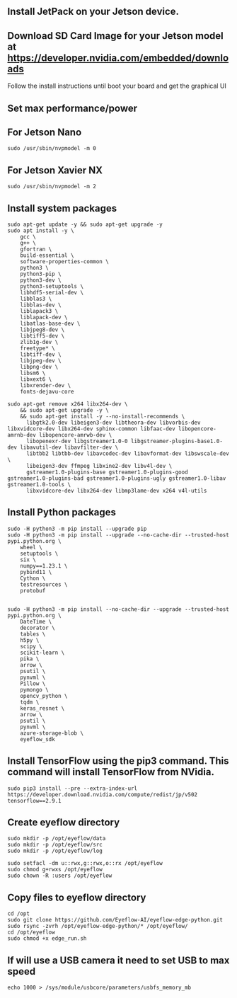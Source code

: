 ## Install JetPack on your Jetson device.
## Download SD Card Image for your Jetson model at https://developer.nvidia.com/embedded/downloads
Follow the install instructions until boot your board and get the graphical UI


## Set max performance/power
## For Jetson Nano
```
sudo /usr/sbin/nvpmodel -m 0
```
## For Jetson Xavier NX
```
sudo /usr/sbin/nvpmodel -m 2
```


## Install system packages
```
sudo apt-get update -y && sudo apt-get upgrade -y
sudo apt install -y \
    gcc \
    g++ \
    gfortran \
    build-essential \
    software-properties-common \
    python3 \
    python3-pip \
    python3-dev \
    python3-setuptools \
    libhdf5-serial-dev \
    libblas3 \
    libblas-dev \
    liblapack3 \
    liblapack-dev \
    libatlas-base-dev \
    libjpeg8-dev \
    libtiff5-dev \
    zlib1g-dev \
    freetype* \
    libtiff-dev \
    libjpeg-dev \
    libpng-dev \
    libsm6 \
    libxext6 \
    libxrender-dev \
    fonts-dejavu-core

sudo apt-get remove x264 libx264-dev \
	&& sudo apt-get upgrade -y \
	&& sudo apt-get install -y --no-install-recommends \
      libgtk2.0-dev libeigen3-dev libtheora-dev libvorbis-dev libxvidcore-dev libx264-dev sphinx-common libfaac-dev libopencore-amrnb-dev libopencore-amrwb-dev \
      libopenexr-dev libgstreamer1.0-0 libgstreamer-plugins-base1.0-dev libavutil-dev libavfilter-dev \
      libtbb2 libtbb-dev libavcodec-dev libavformat-dev libswscale-dev \
      libeigen3-dev ffmpeg libxine2-dev libv4l-dev \
      gstreamer1.0-plugins-base gstreamer1.0-plugins-good gstreamer1.0-plugins-bad gstreamer1.0-plugins-ugly gstreamer1.0-libav gstreamer1.0-tools \
      libxvidcore-dev libx264-dev libmp3lame-dev x264 v4l-utils
```


## Install Python packages
```
sudo -H python3 -m pip install --upgrade pip
sudo -H python3 -m pip install --upgrade --no-cache-dir --trusted-host pypi.python.org \
    wheel \
    setuptools \
    six \
    numpy==1.23.1 \
    pybind11 \
    Cython \
    testresources \
    protobuf


sudo -H python3 -m pip install --no-cache-dir --upgrade --trusted-host pypi.python.org \
    DateTime \
    decorator \
    tables \
    h5py \
    scipy \
    scikit-learn \
    pika \
    arrow \
    psutil \
    pynvml \
    Pillow \
    pymongo \
    opencv_python \
    tqdm \
    keras_resnet \
    arrow \
    psutil \
    pynvml \
    azure-storage-blob \
    eyeflow_sdk
```

## Install TensorFlow using the pip3 command. This command will install TensorFlow from NVidia.
```
sudo pip3 install --pre --extra-index-url https://developer.download.nvidia.com/compute/redist/jp/v502 tensorflow==2.9.1
```

## Create eyeflow directory
```
sudo mkdir -p /opt/eyeflow/data
sudo mkdir -p /opt/eyeflow/src
sudo mkdir -p /opt/eyeflow/log

sudo setfacl -dm u::rwx,g::rwx,o::rx /opt/eyeflow
sudo chmod g+rwxs /opt/eyeflow
sudo chown -R :users /opt/eyeflow
```

## Copy files to eyeflow directory
```
cd /opt
sudo git clone https://github.com/Eyeflow-AI/eyeflow-edge-python.git
sudo rsync -zvrh /opt/eyeflow-edge-python/* /opt/eyeflow/
cd /opt/eyeflow
sudo chmod +x edge_run.sh
```

## If will use a USB camera it need to set USB to max speed
```
echo 1000 > /sys/module/usbcore/parameters/usbfs_memory_mb
```
